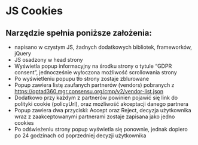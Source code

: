 # JS Cookies

## Narzędzie spełnia poniższe założenia:
-  napisano w czystym JS, żadnych dodatkowych bibliotek,
frameworków, jQuery
- JS osadzony w head strony
- Wyświetla popup informacyjny na środku strony o tytule “GDPR consent”,
jednocześnie wyłoczona możliwość scrollowania strony
- Po wyświetleniu popupu tło strony zostaje zblurowane
- Popup zawiera listę zaufanych partnerów (vendors) pobranych z
https://optad360.mgr.consensu.org/cmp/v2/vendor-list.json
- Dodatkowo przy każdym z partnerów powinien pojawić się link do polityki cookie
(policyUrl), oraz możliwość akceptacji danego partnera
- Popup zawiera dwa przyciski: Accept oraz Reject, decyzja użytkownika wraz z
zaakceptowanymi partnerami zostaje zapisana jako jedno cookies
- Po odświeżeniu strony popup wyświetla się ponownie, jednak dopiero po
24 godzinach od poprzedniej decyzji użytkownika

